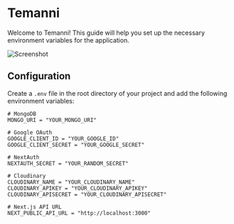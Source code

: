# Temanni

Welcome to Temanni! This guide will help you set up the necessary environment variables for the application.

![Screenshot](https://raw.githubusercontent.com/ruuuruiya/temanni/main/public/assets/images/screenshot.png)

## Configuration

Create a `.env` file in the root directory of your project and add the following environment variables:

```dotenv
# MongoDB
MONGO_URI = "YOUR_MONGO_URI"

# Google OAuth
GOOGLE_CLIENT_ID = "YOUR_GOOGLE_ID"
GOOGLE_CLIENT_SECRET = "YOUR_GOOGLE_SECRET"

# NextAuth
NEXTAUTH_SECRET = "YOUR_RANDOM_SECRET"

# Cloudinary
CLOUDINARY_NAME = "YOUR_CLOUDINARY_NAME"
CLOUDINARY_APIKEY = "YOUR_CLOUDINARY_APIKEY"
CLOUDINARY_APISECRET = "YOUR_CLOUDINARY_APISECRET"

# Next.js API URL
NEXT_PUBLIC_API_URL = "http://localhost:3000"